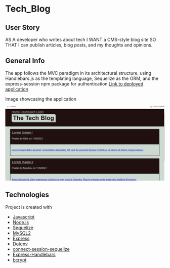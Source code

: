 # Tech_Blog

## User Story

AS A developer who writes about tech
I WANT a CMS-style blog site
SO THAT I can publish articles, blog posts, and my thoughts and opinions.


## General Info
The app follows the MVC paradigm in its architectural structure, using Handlebars.js as the templating language, Sequelize as the ORM, and the express-session npm package for authentication.[Link to deployed application](https://powerful-taiga-04639.herokuapp.com/)

Image showcasing the application 

![alt text](res/1.png)

## Technologies
Project is created with 
* [Javascript](https://www.javascript.com/)
* [Node.js](https://nodejs.org/en/)
* [Sequelize](https://www.npmjs.com/package/sequelize)
* [MySQL2](https://www.npmjs.com/package/mysql2)
* [Express](https://www.npmjs.com/package/express)
* [Dotenv](https://www.npmjs.com/package/dotenv)
* [connect-session-sequelize](https://www.npmjs.com/package/connect-session-sequelize)
* [Express-Handlebars](https://www.npmjs.com/package/express-handlebars)
* [bcrypt](https://www.npmjs.com/package/bcrypt)
